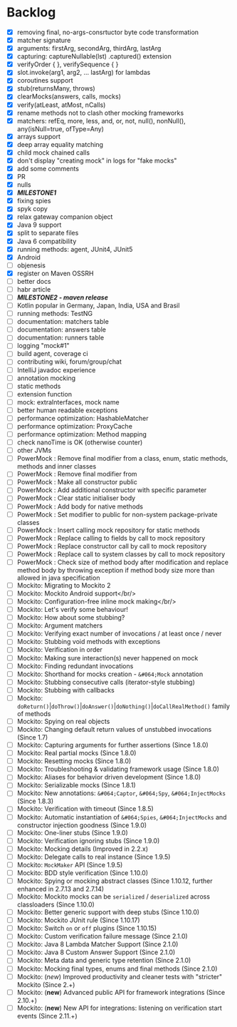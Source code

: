 # Backlog

- [x] removing final, no-args-consrtuctor byte code transformation
- [x] matcher signature
- [x] arguments: firstArg, secondArg, thirdArg, lastArg
- [x] capturing: captureNullable(lst) .captured() extension
- [x] verifyOrder { }, verifySequence { }
- [x] slot.invoke(arg1, arg2, ... lastArg) for lambdas
- [x] coroutines support
- [x] stub(returnsMany, throws)
- [x] clearMocks(answers, calls, mocks)
- [x] verify(atLeast, atMost, nCalls)
- [x] rename methods not to clash other mocking frameworks
- [x] matchers: refEq, more, less, and, or, not, null(), nonNull(), any(isNull=true, ofType=Any)
- [x] arrays support
- [x] deep array equality matching
- [x] child mock chained calls
- [x] don't display "creating mock" in logs for "fake mocks"
- [x] add some comments
- [x] PR
- [x] nulls
- [x] ***MILESTONE1***
- [x] fixing spies
- [x] spyk copy
- [x] relax gateway companion object
- [x] Java 9 support
- [x] split to separate files
- [x] Java 6 compatibility
- [x] running methods: agent, JUnit4, JUnit5
- [x] Android
- [ ] objenesis
- [x] register on Maven OSSRH
- [ ] better docs
- [ ] habr article
- [ ] ***MILESTONE2 - maven release***
- [ ] Kotlin popular in Germany, Japan, India, USA and Brasil
- [ ] running methods: TestNG
- [ ] documentation: matchers table
- [ ] documentation: answers table
- [ ] documentation: runners table
- [ ] logging "mock<CLS>#1"
- [ ] build agent, coverage ci
- [ ] contributing wiki, forum/group/chat
- [ ] IntelliJ javadoc experience
- [ ] annotation mocking
- [ ] static methods
- [ ] extension function
- [ ] mock: extraInterfaces, mock name
- [ ] better human readable exceptions
- [ ] performance optimization: HashableMatcher
- [ ] performance optimization: ProxyCache
- [ ] performance optimization: Method mapping
- [ ] check nanoTime is OK (otherwise counter)
- [ ] other JVMs
- [ ] PowerMock : Remove final modifier from a class, enum, static methods, methods and inner classes
- [ ] PowerMock : Remove final modifier from
- [ ] PowerMock : Make all constructor public
- [ ] PowerMock : Add additional constructor with specific parameter
- [ ] PowerMock : Clear static initialiser body
- [ ] PowerMock : Add body for native methods
- [ ] PowerMock : Set modifier to public for non-system package-private classes
- [ ] PowerMock : Insert calling mock repository for static methods
- [ ] PowerMock : Replace calling to fields by call to mock repository
- [ ] PowerMock : Replace constructor call by call to mock repository
- [ ] PowerMock : Replace call to system classes by call to mock repository
- [ ] PowerMock : Check size of method body after modification and replace method body by throwing exception if method body size more than allowed in java specification
- [ ] Mockito: Migrating to Mockito 2
- [ ] Mockito: Mockito Android support</a></br/>
- [ ] Mockito: Configuration-free inline mock making</a></br/>
- [ ] Mockito: Let's verify some behaviour!
- [ ] Mockito: How about some stubbing?
- [ ] Mockito: Argument matchers
- [ ] Mockito: Verifying exact number of invocations / at least once / never
- [ ] Mockito: Stubbing void methods with exceptions
- [ ] Mockito: Verification in order
- [ ] Mockito: Making sure interaction(s) never happened on mock
- [ ] Mockito: Finding redundant invocations
- [ ] Mockito: Shorthand for mocks creation - `&#064;Mock` annotation
- [ ] Mockito: Stubbing consecutive calls (iterator-style stubbing)
- [ ] Mockito: Stubbing with callbacks
- [ ] Mockito: `doReturn()`|`doThrow()`|`doAnswer()`|`doNothing()`|`doCallRealMethod()` family of methods
- [ ] Mockito: Spying on real objects
- [ ] Mockito: Changing default return values of unstubbed invocations (Since 1.7)
- [ ] Mockito: Capturing arguments for further assertions (Since 1.8.0)
- [ ] Mockito: Real partial mocks (Since 1.8.0)
- [ ] Mockito: Resetting mocks (Since 1.8.0)
- [ ] Mockito: Troubleshooting & validating framework usage (Since 1.8.0)
- [ ] Mockito: Aliases for behavior driven development (Since 1.8.0)
- [ ] Mockito: Serializable mocks (Since 1.8.1)
- [ ] Mockito: New annotations: `&#064;Captor`, `&#064;Spy`, `&#064;InjectMocks` (Since 1.8.3)
- [ ] Mockito: Verification with timeout (Since 1.8.5)
- [ ] Mockito: Automatic instantiation of `&#064;Spies`, `&#064;InjectMocks` and constructor injection goodness (Since 1.9.0)
- [ ] Mockito: One-liner stubs (Since 1.9.0)
- [ ] Mockito: Verification ignoring stubs (Since 1.9.0)
- [ ] Mockito: Mocking details (Improved in 2.2.x)
- [ ] Mockito: Delegate calls to real instance (Since 1.9.5)
- [ ] Mockito: `MockMaker` API (Since 1.9.5)
- [ ] Mockito: BDD style verification (Since 1.10.0)
- [ ] Mockito: Spying or mocking abstract classes (Since 1.10.12, further enhanced in 2.7.13 and 2.7.14)
- [ ] Mockito: Mockito mocks can be `serialized` / `deserialized` across classloaders (Since 1.10.0)</a></h3><br/>
- [ ] Mockito: Better generic support with deep stubs (Since 1.10.0)</a></h3><br/>
- [ ] Mockito: Mockito JUnit rule (Since 1.10.17)
- [ ] Mockito: Switch `on` or `off` plugins (Since 1.10.15)
- [ ] Mockito: Custom verification failure message (Since 2.1.0)
- [ ] Mockito: Java 8 Lambda Matcher Support (Since 2.1.0)
- [ ] Mockito: Java 8 Custom Answer Support (Since 2.1.0)
- [ ] Mockito: Meta data and generic type retention (Since 2.1.0)
- [ ] Mockito: Mocking final types, enums and final methods (Since 2.1.0)
- [ ] Mockito: (*new*) Improved productivity and cleaner tests with "stricter" Mockito (Since 2.+)
- [ ] Mockito: (**new**) Advanced public API for framework integrations (Since 2.10.+)
- [ ] Mockito: (**new**) New API for integrations: listening on verification start events (Since 2.11.+)
